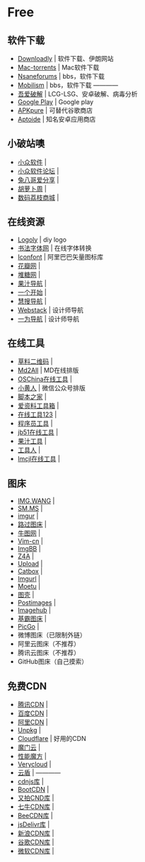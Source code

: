 # Free

## 软件下载

- [Downloadly](https://downloadly.ir/) | 软件下载、伊朗网站
- [Mac-torrents](https://mac-torrents.io/) | Mac软件下载
- [Nsaneforums](https://nsaneforums.com/forum/48-software-updates/) | bbs，软件下载
- [Mobilism](https://forum.mobilism.org/viewforum.php?f=399) | bbs，软件下载
————  
- [吾爱破解](https://www.52pojie.cn/) | LCG-LSG、安卓破解、病毒分析
- [Google Play](https://play.google.com/) | Google play
- [APKpure](https://apkpure.com/cn/) | 可替代谷歌商店
- [Aptoide](https://aptoide.com/) | 知名安卓应用商店

## 小破站噢

- [小众软件](https://www.appinn.com/) | 
- [小众软件论坛](https://meta.appinn.net/) | 
- [兔八哥爱分享](http://www.rjafx.com/) | 
- [胡萝卜周](https://www.carrotchou.com/) | 
- [数码荔枝商城](https://www.lizhi.io/) | 

## 在线资源

- [Logoly](https://www.logoly.pro/) | diy logo
- [书法字体网](http://www.diyiziti.com/) | 在线字体转换
- [Iconfont](https://www.iconfont.cn/) | 阿里巴巴矢量图标库
- [花瓣网](https://huaban.com/) | 
- [堆糖网](https://www.duitang.com/) | 
- [果汁导航](http://guozhivip.com/) | 
- [一个开始](https://aur.one/) | 
- [慧搜导航](http://www.huisou.org/) | 
- [Webstack](http://webstack.cc/) | 设计师导航
- [一为导航](https://nav.iowen.cn/) | 设计师导航

## 在线工具

- [草料二维码](https://cli.im/) | 
- [Md2All](http://md.aclickall.com/) | MD在线排版
- [OSChina在线工具](https://tool.oschina.net/) | 
- [小黄人](http://ipaiban.com/) | 微信公众号排版
- [脚本之家](https://www.jb51.net/) | 
- [爱资料工具箱](http://www.toolnb.com/) | 
- [在线工具123](http://www.gjw123.com/) | 
- [程序员工具](https://tool.lu/) | 
- [jb51在线工具](http://tools.jb51.net/) | 
- [果汁工具](http://guozhivip.com/tool/) | 
- [工具人](https://www.toolfk.com/) | 
- [lmcjl在线工具](https://www.lmcjl.com/) | 

## 图床

- [IMG.WANG](https://img.wang/) | 
- [SM.MS](https://sm.ms/) | 
- [imgur](https://imgur.com/) | 
- [路过图床](https://imgtu.com/) | 
- [牛图网](https://niupic.com/) | 
- [Vim-cn](https://img.vim-cn.com/) | 
- [ImgBB](https://imgbb.com/) | 
- [Z4A](https://www.z4a.net/) | 
- [Upload](https://upload.cc/) | 
- [Catbox](https://catbox.moe/) | 
- [Imgurl](https://imgurl.org/) | 
- [Moetu](https://moetu.org/) | 
- [图壳](https://imgkr.com/) | 
- [Postimages](https://postimages.org/) | 
- [Imagehub](https://www.imagehub.cc/) | 
- [基霸图床](https://img.gejiba.com/) | 
- [PicGo](https://github.com/Molunerfinn/PicGo) | 
- 微博图床（已限制外链）
- 阿里云图床（不推荐）
- 腾讯云图床（不推荐）
- GitHub图床（自己摸索）

## 免费CDN

- [腾讯CDN](https://cloud.tencent.com/product/cdn) | 
- [百度CDN](https://su.baidu.com/) | 
- [阿里CDN](https://www.aliyun.com/product/cdn) | 
- [Unpkg](https://unpkg.com/) | 
- [Cloudflare](https://www.cloudflare.com/zh-cn/) | 好用的CDN
- [魔门云](https://www.cachemoment.com/) | 
- [性能魔方](http://www.mmtrix.com/) | 
- [Verycloud](https://www.verycloud.cn/) | 
- [云盾](https://www.yundun.com/) | 
————  
- [cdnjs库](https://cdnjs.net/) | 
- [BootCDN](https://www.bootcdn.cn/) | 
- [又拍CND库](http://jscdn.upai.com/) | 
- [七牛CDN库](https://www.staticfile.org/) | 
- [BeeCDN库](https://www.beecdn.com/) | 
- [jsDelivr库](https://www.jsdelivr.com/) | 
- [新浪CDN库](http://lib.sinaapp.com/) | 
- [谷歌CDN库](https://developers.google.com/speed/libraries/) | 
- [微软CDN库](https://docs.microsoft.com/en-us/aspnet/ajax/cdn/overview) | 